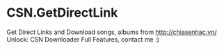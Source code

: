 # CSN.GetDirectLink
Get Direct Links and Download songs, albums from http://chiasenhac.vn/
Unlock: CSN Downloader Full Features, contact me :)
